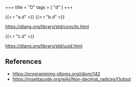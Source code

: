 +++
title = "D"
tags = [ "d" ]
+++

{{< r "a.d" >}}
{{< r "b.d" >}}

<https://dlang.org/library/std/conv/to.html>

{{< r "c.d" >}}

<https://dlang.org/library/std/uuid.html>

## References

- <https://programming-idioms.org/idiom/142>
- <https://rosettacode.org/wiki/Non-decimal_radices/Output>
